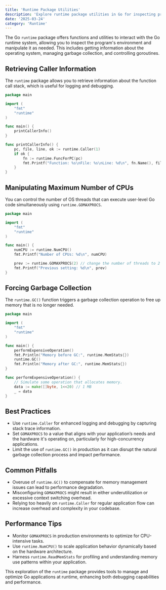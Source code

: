 ```yaml
---
title: 'Runtime Package Utilities'
description: 'Explore runtime package utilities in Go for inspecting program behavior at runtime'
date: '2025-03-24'
category: 'Runtime'
---
```


The Go `runtime` package offers functions and utilities to interact with the Go runtime system, allowing you to inspect the program's environment and manipulate it as needed. This includes getting information about the operating system, managing garbage collection, and controlling goroutines.

## Retrieving Caller Information

The `runtime` package allows you to retrieve information about the function call stack, which is useful for logging and debugging.

```go
package main

import (
	"fmt"
	"runtime"
)

func main() {
	printCallerInfo()
}

func printCallerInfo() {
	pc, file, line, ok := runtime.Caller(1)
	if ok {
		fn := runtime.FuncForPC(pc)
		fmt.Printf("Function: %s\nFile: %s\nLine: %d\n", fn.Name(), file, line)
	}
}
```

## Manipulating Maximum Number of CPUs

You can control the number of OS threads that can execute user-level Go code simultaneously using `runtime.GOMAXPROCS`.

```go
package main

import (
	"fmt"
	"runtime"
)

func main() {
	numCPU := runtime.NumCPU()
	fmt.Printf("Number of CPUs: %d\n", numCPU)

	prev := runtime.GOMAXPROCS(2) // change the number of threads to 2
	fmt.Printf("Previous setting: %d\n", prev)
}
```

## Forcing Garbage Collection

The `runtime.GC()` function triggers a garbage collection operation to free up memory that is no longer needed.

```go
package main

import (
	"fmt"
	"runtime"
)

func main() {
	performExpensiveOperation()
	fmt.Println("Memory before GC:", runtime.MemStats{})
	runtime.GC()
	fmt.Println("Memory after GC:", runtime.MemStats{})
}

func performExpensiveOperation() {
	// Simulate some operation that allocates memory.
	data := make([]byte, 1<<20) // 1 MB
	_ = data
}
```

## Best Practices

- Use `runtime.Caller` for enhanced logging and debugging by capturing stack trace information.
- Set `GOMAXPROCS` to a value that aligns with your application’s needs and the hardware it's operating on, particularly for high-concurrency applications.
- Limit the use of `runtime.GC()` in production as it can disrupt the natural garbage collection process and impact performance.

## Common Pitfalls

- Overuse of `runtime.GC()` to compensate for memory management issues can lead to performance degradation.
- Misconfiguring `GOMAXPROCS` might result in either underutilization or excessive context switching overhead.
- Relying too heavily on `runtime.Caller` for regular application flow can increase overhead and complexity in your codebase.

## Performance Tips

- Monitor `GOMAXPROCS` in production environments to optimize for CPU-intensive tasks.
- Use `runtime.NumCPU()` to scale application behavior dynamically based on the hardware architecture.
- Harness `runtime.ReadMemStats` for profiling and understanding memory use patterns within your application.

This exploration of the `runtime` package provides tools to manage and optimize Go applications at runtime, enhancing both debugging capabilities and performance.